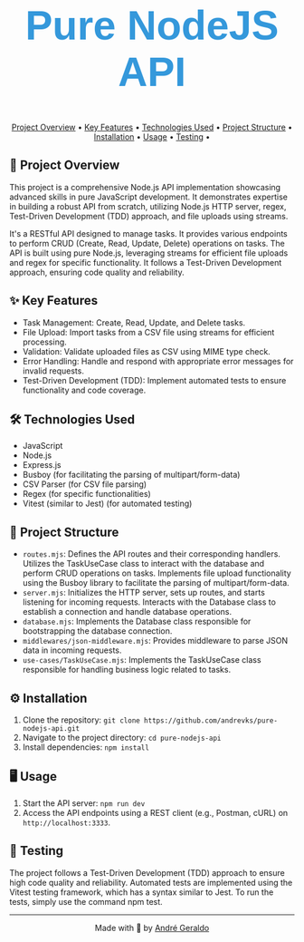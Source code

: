 
<h1 align="center" style="font-family: 'Montserrat', sans-serif; font-size: 72px; color: #3498DB;">
  Pure NodeJS API
</h1>

<p align="center">
  <a href="#-project-overview">Project Overview</a> •
  <a href="#-key-features">Key Features</a> •
  <a href="#-technologies-used">Technologies Used</a> •
  <a href="#-project-structure">Project Structure</a> •
  <a href="#-installation">Installation</a> •
  <a href="#-usage">Usage</a> •
  <a href="#-testing">Testing</a> •
</p>


## 📄 Project Overview

This project is a comprehensive Node.js API implementation showcasing advanced skills in pure JavaScript development. It demonstrates expertise in building a robust API from scratch, utilizing Node.js HTTP server, regex, Test-Driven Development (TDD) approach, and file uploads using streams. 

It's a RESTful API designed to manage tasks. It provides various endpoints to perform CRUD (Create, Read, Update, Delete) operations on tasks. The API is built using pure Node.js, leveraging streams for efficient file uploads and regex for specific functionality. It follows a Test-Driven Development approach, ensuring code quality and reliability.

## ✨ Key Features

- Task Management: Create, Read, Update, and Delete tasks.
- File Upload: Import tasks from a CSV file using streams for efficient processing.
- Validation: Validate uploaded files as CSV using MIME type check.
- Error Handling: Handle and respond with appropriate error messages for invalid requests.
- Test-Driven Development (TDD): Implement automated tests to ensure functionality and code coverage.

## 🛠 Technologies Used

- JavaScript
- Node.js
- Express.js
- Busboy (for facilitating the parsing of multipart/form-data)
- CSV Parser (for CSV file parsing)
- Regex (for specific functionalities)
- Vitest (similar to Jest) (for automated testing)

## 📁 Project Structure

- `routes.mjs`: Defines the API routes and their corresponding handlers. Utilizes the TaskUseCase class to interact with the database and perform CRUD operations on tasks. Implements file upload functionality using the Busboy library to facilitate the parsing of multipart/form-data.
- `server.mjs`: Initializes the HTTP server, sets up routes, and starts listening for incoming requests. Interacts with the Database class to establish a connection and handle database operations.
- `database.mjs`: Implements the Database class responsible for bootstrapping the database connection.
- `middlewares/json-middleware.mjs`: Provides middleware to parse JSON data in incoming requests.
- `use-cases/TaskUseCase.mjs`: Implements the TaskUseCase class responsible for handling business logic related to tasks.

## ⚙️ Installation

1. Clone the repository: `git clone https://github.com/andrevks/pure-nodejs-api.git`
2. Navigate to the project directory: `cd pure-nodejs-api`
3. Install dependencies: `npm install`

## 🖥 Usage

1. Start the API server: `npm run dev`
2. Access the API endpoints using a REST client (e.g., Postman, cURL) on `http://localhost:3333`.

## 🧪 Testing

The project follows a Test-Driven Development (TDD) approach to ensure high code quality and reliability. Automated tests are implemented using the Vitest testing framework, which has a syntax similar to Jest. To run the tests, simply use the command npm test.

---

<p align="center">Made with 💜 by <a href="https://github.com/andrevks">André Geraldo</a></p>
